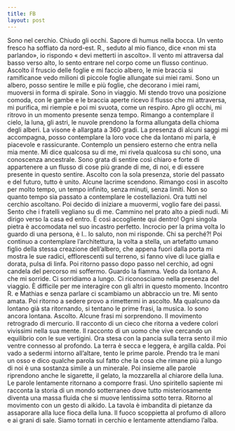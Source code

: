 ```yaml
---
title: FB
layout: post
---
```


Sono nel cerchio. Chiudo gli occhi. Sapore di humus nella bocca. Un vento fresco ha soffiato da nord-est.  R., seduto al mio fianco, dice «non mi sta parlando», io rispondo « devi metterti in ascolto». Il vento mi attraversa dal basso verso alto, lo sento entrare nel corpo come un flusso continuo. Ascolto il fruscio delle foglie e mi faccio albero, le mie braccia si ramificanoe vedo milioni di piccole foglie  allungate sui miei rami. Sono un albero, posso sentire le mille e più foglie, che decorano i miei rami,  muoversi in forma di spirale. Sono in viaggio. Mi stendo trovo una posizione comoda, con le gambe e le  braccia aperte ricevo il flusso che mi attraversa, mi purifica, mi riempie e poi mi svuota, come un respiro.  Apro gli occhi, mi ritrovo in un momento presente senza tempo. Rimango a contemplare il cielo, la luna,  gli astri, le nuvole prendono la forma allungata della chioma degli alberi. La visone è allargata a 360  gradi. La presenza di alcuni saggi mi accompagna, posso contemplare la loro voce che da lontano mi  parla, è piacevole e rassicurante. Contemplo un pensiero esterno che entra nella mia mente. Mi dice qualcosa su di me, mi rivela qualcosa su chi sono, una conoscenza ancestrale. Sono grata di  sentire così chiaro e forte di appartenere a un flusso di cose più grande di me, di noi, e di essere presente in questo sentire. Ascolto con la sola presenza, storie del passato e del futuro, tutto è unito. Alcune lacrime scendono. Rimango così in ascolto per molto tempo, un tempo infinito, senza minuti,  senza limiti. Non so quanto tempo sia passato a contemplare le costellazioni. Ora tutti nel cerchio  ascoltano. Poi decido di iniziare a muovermi, voglio fare dei passi. Sento che i fratelli vegliano su di me. Cammino nel prato alto a piedi nudi. Mi dirigo verso la casa ed entro. È così accogliente qui dentro!  Ogni singola pietra è accomodata nel suo incastro perfetto. Incrocio per la prima volta lo guardo di una  persona, è I.. lo saluto, non mi risponde. Chi sa perché?! Poi continuo a contemplare l’architettura,  la volta a stella, un artefatto umano figlio della stessa creazione dell’albero, che appena fuori dalla porta  mi mostra le sue radici, efflorescenti sul terreno, si fanno vive di luce gialla e dorata, pulsa di linfa. Poi  ritorno passo dopo passo nel cerchio, ad ogni candela del percorso mi soffermo. Guardo la fiamma. Vedo da lontano A. che mi sorride. Ci sorridiamo a lungo. Ci riconosciamo nella presenza del viaggio. È  difficile per me interagire con gli altri in questo momento. Incontro R. e Mathias e senza parlare ci  scambiamo un abbraccio un tre. Mi sento amata. Poi ritorno a sedere provo a rimettermi in ascolto. Ma  qualcuno da lontano già sta ritornando, si tentano le prime frasi, la musica. Io sono ancora lontana.  Ascolto. Alcune frasi mi sorprendono. Il movimento retrogrado di mercurio. Il racconto di un cieco che  ritorna a vedere colori vivissimi nella sua mente. Il racconto di un uomo che vive cercando un equilibrio  con le sue vertigini. Ora stesa con la pancia sulla terra sento il mio ventre connesso al profondo. La terra  è secca e leggera, è argilla calda. Poi vado a sedermi intorno all’altare, tento le prime parole. Prendo tra le mani un osso e dico qualche parola sul fatto che la cosa che rimane più a lungo di noi è una sostanza  simile a un minerale. Poi insieme alle parole riprendono anche le sigarette, il gelato, la mozzarella al  chiarore della luna. Le parole lentamente ritornano a comporre frasi. Uno spiritello sapiente mi racconta  la storia di un mondo sotterraneo dove tutto misteriosamente diventa una massa fluida che si muove  lentissima sotto terra. Ritorno al movimento con un gesto di aikido. La tavola è imbandita di pietanze da 
assaporare alla luce fioca della luna. Il fuoco scoppietta al profumo di alloro e ai grani di sale. Siamo  tornati in cerchio e lentamente attendiamo l’alba. 